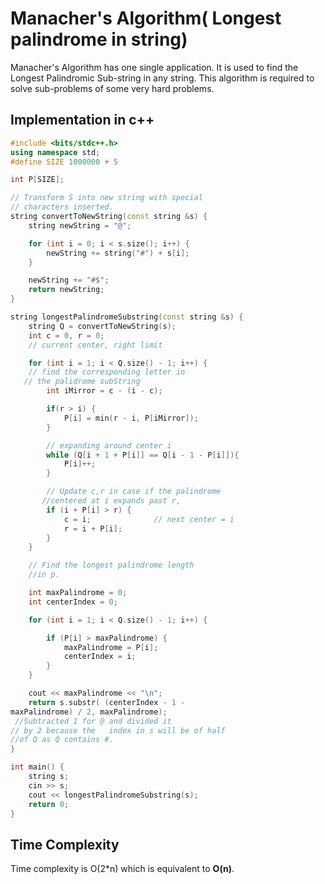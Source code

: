# Manacher's Algorithm( Longest palindrome in string)
Manacher's Algorithm has one single application. It is used to find the Longest Palindromic Sub-string in any string. This algorithm is required to solve sub-problems of some very hard problems.

## Implementation in c++
``` c++
#include <bits/stdc++.h>
using namespace std;
#define SIZE 1000000 + 5

int P[SIZE];

// Transform S into new string with special
// characters inserted.
string convertToNewString(const string &s) {
    string newString = "@";

    for (int i = 0; i < s.size(); i++) {
        newString += string("#") + s[i];
    }

    newString += "#$";
    return newString;
}

string longestPalindromeSubstring(const string &s) {
    string Q = convertToNewString(s);
    int c = 0, r = 0;               
    // current center, right limit

    for (int i = 1; i < Q.size() - 1; i++) {
    // find the corresponding letter in
   // the palidrome subString
        int iMirror = c - (i - c);

        if(r > i) {
            P[i] = min(r - i, P[iMirror]);
        }

        // expanding around center i
        while (Q[i + 1 + P[i]] == Q[i - 1 - P[i]]){
            P[i]++;
        }

        // Update c,r in case if the palindrome 
       //centered at i expands past r,
        if (i + P[i] > r) {
            c = i;              // next center = i
            r = i + P[i];
        }
    }

    // Find the longest palindrome length 
    //in p.

    int maxPalindrome = 0;
    int centerIndex = 0;

    for (int i = 1; i < Q.size() - 1; i++) {

        if (P[i] > maxPalindrome) {
            maxPalindrome = P[i];
            centerIndex = i;
        }
    }

    cout << maxPalindrome << "\n";
    return s.substr( (centerIndex - 1 - 
maxPalindrome) / 2, maxPalindrome);
 //Subtracted 1 for @ and divided it
// by 2 because the   index in s will be of half 
//of Q as Q contains #. 
}

int main() {
    string s;
    cin >> s;
    cout << longestPalindromeSubstring(s);
    return 0;
}
```
## Time Complexity
Time complexity is O(2*n) which is equivalent to **O(n)**.